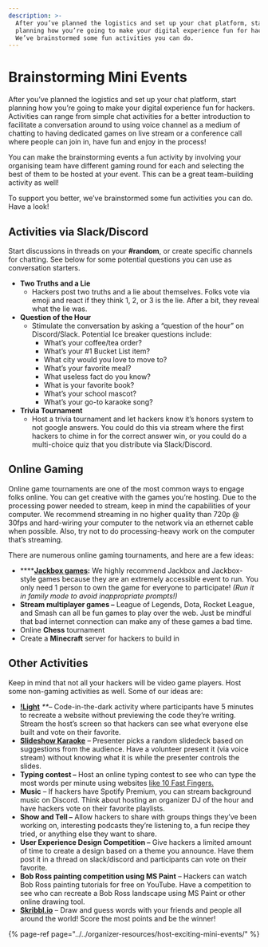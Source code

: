 ```yaml
---
description: >-
  After you’ve planned the logistics and set up your chat platform, start
  planning how you’re going to make your digital experience fun for hackers.
  We’ve brainstormed some fun activities you can do.
---
```


# Brainstorming Mini Events

After you’ve planned the logistics and set up your chat platform, start planning how you’re going to make your digital experience fun for hackers. Activities can range from simple chat activities for a better introduction to facilitate a conversation around to using voice channel as a medium of chatting to having dedicated games on live stream or a conference call where people can join in, have fun and enjoy in the process!

You can make the brainstorming events a fun activity by involving your organising team have different gaming round for each and selecting the best of them to be hosted at your event. This can be a great team-building activity as well!

To support you better, we’ve brainstormed some fun activities you can do. Have a look!

## **Activities via Slack/Discord**

Start discussions in threads on your **\#random**, or create specific channels for chatting. See below for some potential questions you can use as conversation starters.

* **Two Truths and a Lie**
  * Hackers post two truths and a lie about themselves. Folks vote via emoji and react if they think 1, 2, or 3 is the lie. After a bit, they reveal what the lie was.
* **Question of the Hour** 
  * Stimulate the conversation by asking a “question of the hour” on Discord/Slack. Potential Ice breaker questions include: 
    * What’s your coffee/tea order? 
    * What’s your \#1 Bucket List item? 
    * What city would you love to move to? 
    * What’s your favorite meal? 
    * What useless fact do you know? 
    * What is your favorite book? 
    * What’s your school mascot? 
    * What’s your go-to karaoke song? 
* **Trivia Tournament**
  * Host a trivia tournament and let hackers know it’s honors system to not google answers. You could do this via stream where the first hackers to chime in for the correct answer win, or you could do a multi-choice quiz that you distribute via Slack/Discord. 

## **Online Gaming**

Online game tournaments are one of the most common ways to engage folks online. You can get creative with the games you’re hosting. Due to the processing power needed to stream, keep in mind the capabilities of your computer. We recommend streaming in no higher quality than 720p @ 30fps and hard-wiring your computer to the network via an ethernet cable when possible. Also, try not to do processing-heavy work on the computer that’s streaming.

There are numerous online gaming tournaments, and here are a few ideas:

* \*\*\*\*[**Jackbox games**](https://jackboxgames.com/?gclid=EAIaIQobChMIvO28maqf6AIVysDACh3ftAAQEAAYASAAEgKAfvD_BwE)**:** We highly recommend Jackbox and Jackbox- style games because they are an extremely accessible event to run. You only need 1 person to own the game for everyone to participate! _\(Run it in family mode to avoid inappropriate prompts!\)_
* **Stream multiplayer games –** League of Legends, Dota, Rocket League, and Smash can all be fun games to play over the web. Just be mindful that bad internet connection can make any of these games a bad time.
* Online **Chess** tournament 
* Create a **Minecraft** server for hackers to build in

## **Other Activities**

Keep in mind that not all your hackers will be video game players. Host some non-gaming activities as well. Some of our ideas are:

* [**!Light**](https://localhost.mlh.io/activities/no-light/) _\*\*_– Code-in-the-dark activity where participants have 5 minutes to recreate a website without previewing the code they’re writing. Stream the host’s screen so that hackers can see what everyone else built and vote on their favorite. 
* [**Slideshow Karaoke**](https://localhost.mlh.io/activities/slideshow-karaoke/) – Presenter picks a random slidedeck based on suggestions from the audience. Have a volunteer present it \(via voice stream\) without knowing what it is while the presenter controls the slides. 
* **Typing contest –** Host an online typing contest to see who can type the most words per minute using websites [like 10 Fast Fingers.](https://10fastfingers.com/competitions)
* **Music** – If hackers have Spotify Premium, you can stream background music on Discord. Think about hosting an organizer DJ of the hour and have hackers vote on their favorite playlists. 
* **Show and Tell –** Allow hackers to share with groups things they’ve been working on, interesting podcasts they’re listening to, a fun recipe they tried, or anything else they want to share. 
* **User Experience Design Competition –** Give hackers a limited amount of time to create a design based on a theme you announce. Have them post it in a thread on slack/discord and participants can vote on their favorite. 
* **Bob Ross painting competition using MS Paint** – Hackers can watch Bob Ross painting tutorials for free on YouTube. Have a competition to see who can recreate a Bob Ross landscape using MS Paint or other online drawing tool. 
* [**Skribbl.io**](https://skribbl.io/) – Draw and guess words with your friends and people all around the world! Score the most points and be the winner!

{% page-ref page="../../organizer-resources/host-exciting-mini-events/" %}

